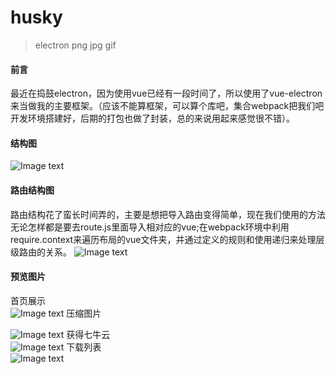 # husky

> electron png jpg gif

#### 前言
 最近在捣鼓electron，因为使用vue已经有一段时间了，所以使用了vue-electron来当做我的主要框架。（应该不能算框架，可以算个库吧，集合webpack把我们吧开发环境搭建好，后期的打包也做了封装，总的来说用起来感觉很不错）。
 #### 结构图
 ![Image text](https://file.40017.cn/huochepiao/activity/20180918test/结构目录图.png?180918190849)
 #### 路由结构图
  路由结构花了蛮长时间弄的，主要是想把导入路由变得简单，现在我们使用的方法无论怎样都是要去route.js里面导入相对应的vue;在webpack环境中利用require.context来遍历布局的vue文件夹，并通过定义的规则和使用递归来处理层级路由的关系。
 ![Image text](https://file.40017.cn/huochepiao/activity/20180920test/路由分析图.png)
#### 预览图片
  首页展示</br>
 ![Image text](http://file.40017.cn/huochepiao/activity/MyPic/index.png)
  压缩图片
  
 ![Image text](http://file.40017.cn/huochepiao/activity/MyPic/gzip.png)
  获得七牛云</br>
 ![Image text](http://file.40017.cn/huochepiao/activity/MyPic/load.png) 
  下载列表</br>
 ![Image text](http://file.40017.cn/huochepiao/activity/MyPic/picupload.png) 

